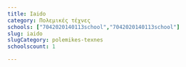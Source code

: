 ```yaml
---
title: Iaido
category: Πολεμικές τέχνες
schools: ["7042020140113school","7042020140113school"]
slug: iaido
slugCategory: polemikes-texnes
schoolscount: 1

---
```




